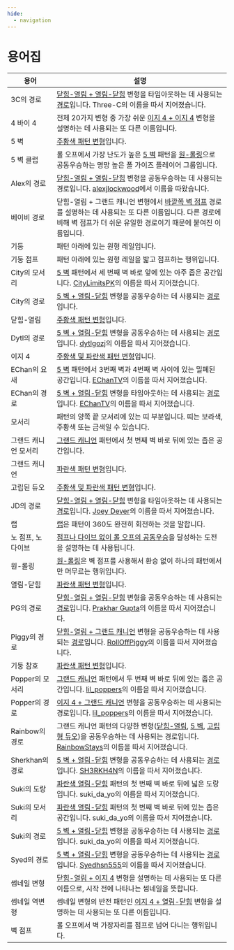 ```yaml
---
hide:
  - navigation
---
```


# 용어집

| 용어                         | 설명 |
| --------------------------- | ----------- |
| 3C의 경로                    | [닫힘-열림 + 열림-닫힘](./variations/closed-open-open-closed.md) 변형을 타임아웃하는 데 사용되는 [경로](./variations/closed-open-open-closed.md#3c의-경로)입니다. Three-C의 이름을 따서 지어졌습니다. |
| 4 바이 4                     | 전체 20가지 변형 중 가장 쉬운 [이지 4 + 이지 4](./variations/easy-4-easy-4.md) 변형을 설명하는 데 사용되는 또 다른 이름입니다. |
| 5 벽                         | [주황색 패턴 변형](./rolls/5-waller.md)입니다. |
| 5 벽 클럽                    | 롤 오프에서 가장 난도가 높은 [5 벽](./rolls/5-waller.md) 패턴을 [원-롤링](./advanced/wall-jumps-one-rolling.md#원-롤링-챌린지)으로 공동우승하는 명망 높은 폴 가이즈 플레이어 그룹입니다. |
| Alex의 경로                 | [닫힘-열림 + 열림-닫힘](./variations/closed-open-open-closed.md#alex의-경로) 변형을 공동우승하는 데 사용되는 경로입니다. [alexjlockwood][alexjlockwood]에서 이름을 따왔습니다. |
| 베이비 경로                   | 닫힘-열림 + 그랜드 캐니언 변형에서 [바깥쪽 벽 점프](./variations/closed-open-grand-canyon.md#바깥쪽-벽-점프를-이용하는-경로) 경로를 설명하는 데 사용되는 또 다른 이름입니다. 다른 경로에 비해 벽 점프가 더 쉬운 유일한 경로이기 때문에 붙여진 이름입니다. |
| 기둥                         | 패턴 아래에 있는 원형 레일입니다. |
| 기둥 점프                    | 패턴 아래에 있는 원형 레일을 밟고 점프하는 행위입니다. |
| City의 모서리                | [5 벽](./rolls/5-waller.md) 패턴에서 세 번째 벽 바로 앞에 있는 아주 좁은 공간입니다. [CityLimitsPK][CityLimitsPK]의 이름을 따서 지어졌습니다. |
| City의 경로                  | [5 벽 + 열림-닫힘](./variations/5-waller-open-closed.md) 변형을 공동우승하는 데 사용되는 [경로](./variations/5-waller-open-closed.md#city의-경로)입니다. |
| 닫힘-열림                 | [주황색 패턴 변형](./rolls/closed-open-open-closed.md#주황색-패턴)입니다. |
| Dytl의 경로                 | [5 벽 + 열림-닫힘](./variations/5-waller-open-closed.md) 변형을 공동우승하는 데 사용되는 [경로](./variations/5-waller-open-closed.md#city의-경로)입니다. [dytlgozj][dytlgozj]의 이름을 따서 지어졌습니다. |
| 이지 4                       | [주황색 및 파란색 패턴 변형](./rolls/easy-4.md)입니다. |
| EChan의 요새                 | [5 벽](./rolls/5-waller.md) 패턴에서 3번째 벽과 4번째 벽 사이에 있는 밀폐된 공간입니다. [EChanTV][EChanTV]의 이름을 따서 지어졌습니다. |
| EChan의 경로                 | [5 벽 + 열림-닫힘](./variations/5-waller-open-closed.md) 변형을 타임아웃하는 데 사용되는 [경로](./variations/5-waller-open-closed.md#echans-path)입니다. [EChanTV][EChanTV]의 이름을 따서 지어졌습니다. |
| 모서리                       | 패턴의 양쪽 끝 모서리에 있는 띠 부분입니다. 띠는 보라색, 주황색 또는 금색일 수 있습니다. |
| 그랜드 캐니언 모서리          | [그랜드 캐니언](./rolls/grand-canyon.md) 패턴에서 첫 번째 벽 바로 뒤에 있는 좁은 공간입니다. |
| 그랜드 캐니언                | [파란색 패턴 변형](./rolls/grand-canyon.md)입니다. |
| 고립된 듀오                  | [주황색 및 파란색 패턴 변형](./rolls/isolated-duo.md)입니다. |
| JD의 경로                    | [닫힘-열림 + 열림-닫힘](./variations/closed-open-open-closed.md) 변형을 타임아웃하는 데 사용되는 [경로](./variations/closed-open-open-closed.md#jd의-경로)입니다. [Joey Dever][JD]의 이름을 따서 지어졌습니다. |
| 랩                          | [랩](./advanced/counting-laps.md)은 패턴이 360도 완전히 회전하는 것을 말합니다. |
| 노 점프, 노 다이브           | [점프나 다이브 없이 롤 오프의 공동우승](./advanced/no-jump-dive-timeouts.md)을 달성하는 도전을 설명하는 데 사용됩니다. |
| 원-롤링                      | [원-롤링](./advanced/wall-jumps-one-rolling.md#원-롤링-챌린지)은 벽 점프를 사용해서 환승 없이 하나의 패턴에서만 머무르는 행위입니다. |
| 열림-닫힘                | [파란색 패턴 변형](./rolls/closed-open-open-closed.md#파란색-패턴)입니다. |
| PG의 경로                   | [닫힘-열림 + 열림-닫힘](./variations/closed-open-open-closed.md) 변형을 공동우승하는 데 사용되는 [경로](./variations/closed-open-open-closed.md#pg의-경로)입니다. [Prakhar Gupta][PG]의 이름을 따서 지어졌습니다. |
| Piggy의 경로                | [닫힘-열림 + 그랜드 캐니언](./variations/closed-open-grand-canyon.md) 변형을 공동우승하는 데 사용되는 [경로](./variations/closed-open-grand-canyon.md#piggy의-경로)입니다. [RollOffPiggy][RollOffPiggy]의 이름을 따서 지어졌습니다. |
| 기둥 참호                   | [파란색 패턴 변형](./rolls/pillar-trench.md)입니다. |
| Popper의 모서리             | [그랜드 캐니언](./rolls/grand-canyon.md) 패턴에서 두 번째 벽 바로 뒤에 있는 좁은 공간입니다. [lil_poppers][lil_poppers]의 이름을 따서 지어졌습니다. |
| Popper의 경로               | [이지 4 + 그랜드 캐니언](./variations/easy-4-grand-canyon.md#popper의-경로) 변형을 공동우승하는 데 사용되는 경로입니다. [lil_poppers][lil_poppers]의 이름을 따서 지어졌습니다. |
| Rainbow의 경로              | 그랜드 캐니언 패턴의 다양한 변형([닫힘-열림](./variations/closed-open-grand-canyon.md#rainbow의-경로), [5 벽](./variations/5-waller-grand-canyon.md#rainbow의-경로), [고립형 듀오](./variations/isolated-duo-grand-canyon.md#rainbow의-경로))을 공동우승하는 데 사용되는 경로입니다. [RainbowStays][RainbowStays]의 이름을 따서 지어졌습니다. |
| Sherkhan의 경로             | [5 벽 + 열림-닫힘](./variations/5-waller-open-closed.md) 변형을 공동우승하는 데 사용되는 [경로](./variations/5-waller-open-closed.md#sherkhan의-경로)입니다. [SH3RKH4N][SH3RKH4N]의 이름을 따서 지어졌습니다. |
| Suki의 도랑                  | [파란색 열림-닫힘](./rolls/closed-open-open-closed.md#파란색-패턴) 패턴의 첫 번째 벽 바로 뒤에 넓은 도랑입니다. suki_da_yo의 이름을 따서 지어졌습니다. |
| Suki의 모서리                | [파란색 열림-닫힘](./rolls/closed-open-open-closed.md#파란색-패턴) 패턴의 첫 번째 벽 바로 뒤에 있는 좁은 공간입니다. suki_da_yo의 이름을 따서 지어졌습니다. |
| Suki의 경로                  | [5 벽 + 열림-닫힘](./variations/5-waller-open-closed.md) 변형을 공동우승하는 데 사용되는 [경로](./variations/5-waller-open-closed.md#suki의-경로)입니다. suki_da_yo의 이름을 따서 지어졌습니다. |
| Syed의 경로                  | [5 벽 + 열림-닫힘](./variations/5-waller-open-closed.md) 변형을 공동우승하는 데 사용되는 [경로](./variations/5-waller-open-closed.md#syed의-경로)입니다. [Syedhsn555][Syed]의 이름을 따서 지어졌습니다. |
| 썸네일 변형                  | [닫힘-열림 + 이지 4](./variations/closed-open-easy-4.md) 변형을 설명하는 데 사용되는 또 다른 이름으로, 시작 전에 나타나는 썸네일을 뜻합니다. |
| 썸네일 역변형                | 썸네일 변형의 반전 패턴인 [이지 4 + 열림-닫힘](./variations/easy-4-open-closed.md) 변형을 설명하는 데 사용되는 또 다른 이름입니다. |
| 벽 점프                      | 롤 오프에서 벽 가장자리를 점프로 넘어 다니는 행위입니다. |

[alexjlockwood]: <https://www.twitch.tv/alexjlockwood> "alexjlockwood's Twitch"
[CityLimitsPK]: <https://www.twitch.tv/citylimitspk> "CityLimitsPK's Twitch"
[EChanTV]: <https://www.youtube.com/user/hellomotto39> "EChan's YouTube"
[JD]: <https://www.twitch.tv/jdever449> "JD's Twitch"
[lil_poppers]: <https://www.twitch.tv/williamschiv> "lil_poppers' Twitch"
[RollOffPiggy]: <https://www.twitch.tv/roll_off_piggy> "Roll Off Piggy's Twitch"
[PG]: <https://www.twitch.tv/prakhar10gupta> "PG's Twitch"
[RainbowStays]: <https://space.bilibili.com/4650641> "Rainbow's BiliBili"
[SH3RKH4N]: <https://www.twitch.tv/sh3rkh4ntv> "SH3RKH4N's Twitch"
[Syed]: <https://www.youtube.com/channel/UCZXTEu6Qa8WDR4IeAyunaig> "Syed's YouTube"
[dytlgozj]: <https://www.twitch.tv/dytlgozj> "dytlgozj's Twitch"
